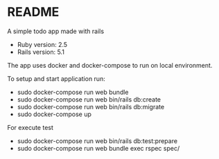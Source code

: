 # README

A simple todo app made with rails

* Ruby version: 2.5
* Rails version: 5.1

The app uses docker and docker-compose to run on local environment.

To setup and start application run:
* sudo docker-compose run web bundle
* sudo docker-compose run web bin/rails db:create
* sudo docker-compose run web bin/rails db:migrate
* sudo docker-compose up

For execute test
* sudo docker-compose run web bin/rails db:test:prepare
* sudo docker-compose run web bundle exec rspec spec/
